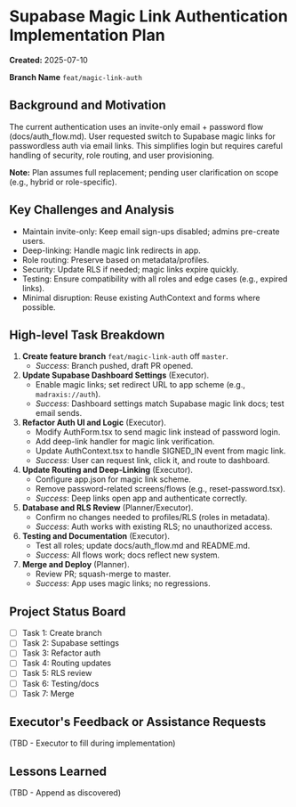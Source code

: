 # Supabase Magic Link Authentication Implementation Plan

**Created:** 2025-07-10

**Branch Name**
`feat/magic-link-auth`

## Background and Motivation
The current authentication uses an invite-only email + password flow (docs/auth_flow.md). User requested switch to Supabase magic links for passwordless auth via email links. This simplifies login but requires careful handling of security, role routing, and user provisioning.

**Note:** Plan assumes full replacement; pending user clarification on scope (e.g., hybrid or role-specific).

## Key Challenges and Analysis
- Maintain invite-only: Keep email sign-ups disabled; admins pre-create users.
- Deep-linking: Handle magic link redirects in app.
- Role routing: Preserve based on metadata/profiles.
- Security: Update RLS if needed; magic links expire quickly.
- Testing: Ensure compatibility with all roles and edge cases (e.g., expired links).
- Minimal disruption: Reuse existing AuthContext and forms where possible.

## High-level Task Breakdown
1. **Create feature branch** `feat/magic-link-auth` off `master`.
   - *Success*: Branch pushed, draft PR opened.
2. **Update Supabase Dashboard Settings** (Executor).
   - Enable magic links; set redirect URL to app scheme (e.g., `madraxis://auth`).
   - *Success*: Dashboard settings match Supabase magic link docs; test email sends.
3. **Refactor Auth UI and Logic** (Executor).
   - Modify AuthForm.tsx to send magic link instead of password login.
   - Add deep-link handler for magic link verification.
   - Update AuthContext.tsx to handle SIGNED_IN event from magic link.
   - *Success*: User can request link, click it, and route to dashboard.
4. **Update Routing and Deep-Linking** (Executor).
   - Configure app.json for magic link scheme.
   - Remove password-related screens/flows (e.g., reset-password.tsx).
   - *Success*: Deep links open app and authenticate correctly.
5. **Database and RLS Review** (Planner/Executor).
   - Confirm no changes needed to profiles/RLS (roles in metadata).
   - *Success*: Auth works with existing RLS; no unauthorized access.
6. **Testing and Documentation** (Executor).
   - Test all roles; update docs/auth_flow.md and README.md.
   - *Success*: All flows work; docs reflect new system.
7. **Merge and Deploy** (Planner).
   - Review PR; squash-merge to master.
   - *Success*: App uses magic links; no regressions.

## Project Status Board
- [ ] Task 1: Create branch
- [ ] Task 2: Supabase settings
- [ ] Task 3: Refactor auth
- [ ] Task 4: Routing updates
- [ ] Task 5: RLS review
- [ ] Task 6: Testing/docs
- [ ] Task 7: Merge

## Executor's Feedback or Assistance Requests
(TBD - Executor to fill during implementation)

## Lessons Learned
(TBD - Append as discovered) 